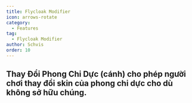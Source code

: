 ```yaml
---
title: Flycloak Modifier
icon: arrows-rotate
category:
  - Features
tag:
  - Flycloak Modifier
author: Schvis
order: 10
---
```


## Thay Đổi Phong Chi Dực (cánh) cho phép người chơi thay đổi skin của phong chi dực cho dù không sở hữu chúng.
